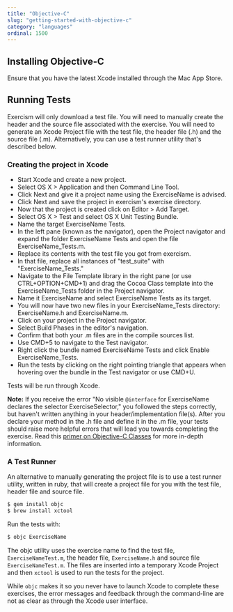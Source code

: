 ```yaml
---
title: "Objective-C"
slug: "getting-started-with-objective-c"
category: "languages"
ordinal: 1500
---
```


## Installing Objective-C

Ensure that you have the latest Xcode installed through the Mac App Store.

## Running Tests

Exercism will only download a test file. You will need to manually create the header and the source file associated with the exercise. You will need to generate an Xcode Project file with the test file, the header file (.h) and the source file (.m). Alternatively, you can use a test runner utility that's described below.

### Creating the project in Xcode

* Start Xcode and create a new project.
* Select OS X > Application and then Command Line Tool.
* Click Next and give it a project name using the ExerciseName is advised.
* Click Next and save the project in exercism's exercise directory.
* Now that the project is created click on Editor > Add Target.
* Select OS X > Test and select OS X Unit Testing Bundle.
* Name the target ExerciseName Tests.
* In the left pane (known as the navigator), open the Project navigator and expand the folder ExerciseName Tests and open the file ExerciseName_Tests.m.
* Replace its contents with the test file you got from exercism.
* In that file, replace all instances of "test_suite" with "ExerciseName_Tests."
* Navigate to the File Template library in the right pane (or use CTRL+OPTION+CMD+1) and drag the Cocoa Class template into the ExerciseName_Tests folder in the Project navigator.
* Name it ExerciseName and select ExerciseName Tests as its target.
* You will now have two new files in your ExerciseName_Tests directory: ExerciseName.h and ExerciseName.m.
* Click on your project in the Project navigator.
* Select Build Phases in the editor's navigation.
* Confirm that both your .m files are in the compile sources list.
* Use CMD+5 to navigate to the Test navigator.
* Right click the bundle named ExerciseName Tests and click Enable ExerciseName_Tests.
* Run the tests by clicking on the right pointing triangle that appears when hovering over the bundle in the Test navigator or use CMD+U.

Tests will be run through Xcode.

__Note:__ If you receive the error "No visible `@interface` for ExerciseName declares the selector ExerciseSelector," you followed the steps correctly, but haven't written anything in your header/implementation file(s). After you declare your method in the .h file and define it in the .m file, your tests should raise more helpful errors that will lead you towards completing the exercise. Read this [primer on Objective-C Classes](http://blog.teamtreehouse.com/beginners-guide-objective-c-classes-objects) for more in-depth information.

### A Test Runner

An alternative to manually generating the project file is to use a test runner utility, written in ruby, that will create a project file for you with the test file, header file and source file.

```bash
$ gem install objc
$ brew install xctool
```

Run the tests with:

```bash
$ objc ExerciseName
```

The objc utility uses the exercise name to find the test file, `ExerciseNameTest.m`, the header file, `ExerciseName.h` and source file `ExerciseNameTest.m`. The files are inserted into a temporary Xcode Project and then `xctool` is used to run the tests for the project.

While `objc` makes it so you never have to launch Xcode to complete these exercises, the error messages and feedback through the command-line are not as clear as through the Xcode user interface.
